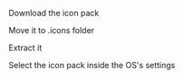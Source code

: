Download the icon pack

Move it to .icons folder

Extract it

Select the icon pack inside the OS's settings
